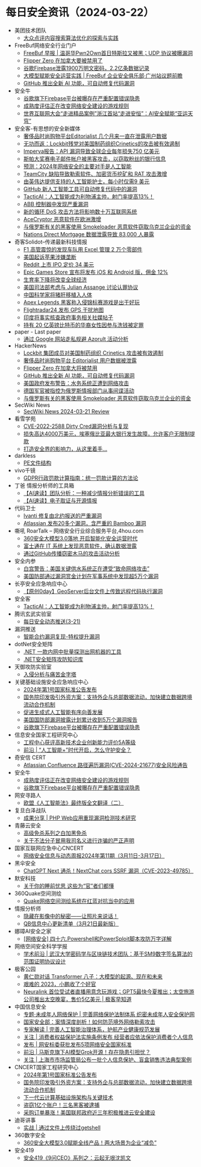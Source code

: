# 每日安全资讯（2024-03-22）

- 美团技术团队
  - [大众点评内容搜索算法优化的探索与实践](https://tech.meituan.com/2024/03/21/content-search-algorithm-optimization.html)
- FreeBuf网络安全行业门户
  - [FreeBuf 早报 | 温哥华Pwn2Own首日特斯拉又被黑；UDP 协议被曝漏洞](https://www.freebuf.com/news/395527.html)
  - [Flipper Zero 在加拿大要被禁用了](https://www.freebuf.com/news/395475.html)
  - [谷歌Firebase泄露1900万明文密码，2.2亿条数据记录](https://www.freebuf.com/news/395473.html)
  - [大模型赋能安全运营实践 | FreeBuf 企业安全俱乐部·广州站议题前瞻](https://www.freebuf.com/fevents/395470.html)
  - [GitHub 推出全新 AI 功能，可自动修复代码漏洞](https://www.freebuf.com/news/395466.html)
- 安全牛
  - [谷歌旗下Firebase平台被曝存在严重配置错误隐患](https://www.aqniu.com/industry/103166.html)
  - [成熟度评估正在改变网络安全建设的游戏规则](https://www.aqniu.com/industry/103163.html)
  - [世界互联网大会“走进精品案例”浙江首站“走进安恒”：AI安全赋能“亚运天穹”](https://www.aqniu.com/vendor/103154.html)
- 安全客-有思想的安全新媒体
  - [奢侈品时尚购物平台Editorialist 几个月来一直在泄露用户数据](https://www.anquanke.com/post/id/294187)
  - [无功而返：Lockbit残党对美国制药组织Crinetics的攻击被有效遏制](https://www.anquanke.com/post/id/294185)
  - [Imperva报告：API 漏洞导致全球企业每年损失750 亿美元](https://www.anquanke.com/post/id/294182)
  - [斯帕大奖赛电子邮件帐户被黑客攻击，以窃取粉丝的银行信息](https://www.anquanke.com/post/id/294177)
  - [预测：2024年网络安全的主要对手是人工智能](https://www.anquanke.com/post/id/294174)
  - [TeamCity 缺陷导致勒索软件、加密货币挖矿和 RAT 攻击激增](https://www.anquanke.com/post/id/294171)
  - [由英伟达提供支持的人工智能护士，每小时仅需9 美元](https://www.anquanke.com/post/id/294170)
  - [GitHub 新人工智能工具可自动修复代码中的漏洞](https://www.anquanke.com/post/id/294166)
  - [TacticAI：人工智能成为利物浦主帅，射门率提高13%！](https://www.anquanke.com/post/id/294164)
  - [ABB 控制器中发现严重漏洞](https://www.anquanke.com/post/id/294162)
  - [新的循环 DoS 攻击方法将影响数十万互联网系统](https://www.anquanke.com/post/id/294157)
  - [AceCryptor 恶意软件在欧洲激增](https://www.anquanke.com/post/id/294158)
  - [与俄罗斯有关的黑客使用 Smokeloader 恶意软件窃取乌克兰企业的资金](https://www.anquanke.com/post/id/294154)
  - [Nations Direct Mortgage 数据泄露导致 83,000 人暴露](https://www.anquanke.com/post/id/294151)
- 奇客Solidot–传递最新科技情报
  - [F1 高管震惊的发现车队用 Excel 管理 2 万个零部件](https://www.solidot.org/story?sid=77664)
  - [美国起诉苹果涉嫌垄断](https://www.solidot.org/story?sid=77663)
  - [Reddit 上市 IPO 定价 34 美元](https://www.solidot.org/story?sid=77662)
  - [Epic Games Store 宣布将发布 iOS 和 Android 版，佣金 12%](https://www.solidot.org/story?sid=77661)
  - [生育率下降将改变全球经济](https://www.solidot.org/story?sid=77660)
  - [美国司法部考虑与 Julian Assange 讨论认罪协议](https://www.solidot.org/story?sid=77659)
  - [中国科学家将猪肝移植入人体](https://www.solidot.org/story?sid=77658)
  - [Apex Legends 黑客称入侵锦标赛游戏是出于好玩](https://www.solidot.org/story?sid=77657)
  - [Flightradar24 发布 GPS 干扰地图](https://www.solidot.org/story?sid=77656)
  - [印度将事实核查政府事务相关社媒帖子](https://www.solidot.org/story?sid=77655)
  - [持有 20 亿英镑比特币的华裔女性因参与洗钱被定罪](https://www.solidot.org/story?sid=77654)
- paper - Last paper
  - [通过 Google 网站走私规避 Azorult 活动分析](https://paper.seebug.org/3133/)
- HackerNews
  - [Lockbit 集团成员对美国制药组织 Crinetics 攻击被有效遏制](https://hackernews.cc/archives/50910)
  - [奢侈品时尚购物平台 Editorialist 用户数据被泄露](https://hackernews.cc/archives/50906)
  - [Flipper Zero 在加拿大将被禁用](https://hackernews.cc/archives/50899)
  - [GitHub 推出全新 AI 功能，可自动修复代码漏洞](https://hackernews.cc/archives/50893)
  - [美国政府发布警告：水务系统正遭到网络攻击](https://hackernews.cc/archives/50884)
  - [德国军官被指控为俄罗斯情报部门从事间谍活动](https://hackernews.cc/archives/50880)
  - [与俄罗斯有关的黑客使用 Smokeloader 恶意软件窃取乌克兰企业的资金](https://hackernews.cc/archives/50875)
- SecWiki News
  - [SecWiki News 2024-03-21 Review](http://www.sec-wiki.com/?2024-03-21)
- 看雪学苑
  - [CVE-2022-2588 Dirty Cred漏洞分析与复现](https://mp.weixin.qq.com/s?__biz=MjM5NTc2MDYxMw==&mid=2458547071&idx=1&sn=a9cf0141bfbe2bd8752a2e186a176803&chksm=b18d43f586facae38923d439981bafe824922047f480594e5e59b51040bedfe0ce17ba97d630&scene=58&subscene=0#rd)
  - [损失高达4000万美元，埃塞俄比亚最大银行发生故障，允许客户无限制提款](https://mp.weixin.qq.com/s?__biz=MjM5NTc2MDYxMw==&mid=2458547071&idx=2&sn=b732cc617b89b66b7d4deb2fc8ac96e5&chksm=b18d43f586facae39ee4e4f01ff05803bbdd03fdf15e0157458234f36307814d50906ab94ca6&scene=58&subscene=0#rd)
  - [打造安全界的影响力，从这里着手...](https://mp.weixin.qq.com/s?__biz=MjM5NTc2MDYxMw==&mid=2458547071&idx=3&sn=f88127f4fd82df880d7f758199728121&chksm=b18d43f586facae3af4be17003258859bc453a173271611f98de21f0513e98738d171aa59f4b&scene=58&subscene=0#rd)
- darkless
  - [PE文件结构](https://darkless.cn/2024/03/21/pe-file)
- vivo千镜
  - [GDPR行政罚款计算指南：统一罚款计算的方法论](https://mp.weixin.qq.com/s?__biz=MzI0Njg4NzE3MQ==&mid=2247491510&idx=1&sn=b8d4384fa1983793f14e60e782328132&chksm=e9b939dadeceb0ccf39cffd4ae5c34d464e17a3d18ed9c81ba180e3815c7271b1a49f1d1e024&scene=58&subscene=0#rd)
- 丁爸 情报分析师的工具箱
  - [【AI速读】团队分析：一种减少情报分析错误的工具](https://mp.weixin.qq.com/s?__biz=MzI2MTE0NTE3Mw==&mid=2651142755&idx=1&sn=5d47b3c9c5592899a36b1454461fdf79&chksm=f1af4d59c6d8c44f904b5c7a253665c111216d835de188ee063c3e5faa4a8c76880d45ad93c8&scene=58&subscene=0#rd)
  - [【AI速读】电子取证与开源情报](https://mp.weixin.qq.com/s?__biz=MzI2MTE0NTE3Mw==&mid=2651142755&idx=2&sn=13ecd795af6dffa99a4bfe2e7cca749c&chksm=f1af4d59c6d8c44f145a4402cc7df6ef532ecad1b792a0994651d7f0da5609bbd80f87fe902e&scene=58&subscene=0#rd)
- 代码卫士
  - [Ivanti 修复由北约报送的严重漏洞](https://mp.weixin.qq.com/s?__biz=MzI2NTg4OTc5Nw==&mid=2247519117&idx=1&sn=cde689326429491acd44848ceeacab57&chksm=ea94bae7dde333f1f0011d550d4f6a0c206cfdb62dda27f77ba6e432c6883a80c8ff30be2a51&scene=58&subscene=0#rd)
  - [Atlassian 发布20多个漏洞，含严重的 Bamboo 漏洞](https://mp.weixin.qq.com/s?__biz=MzI2NTg4OTc5Nw==&mid=2247519117&idx=2&sn=c0c8035f5617c6f76c73e71b9e73f04f&chksm=ea94bae7dde333f1efbbaeff72b89df023bbc2e6d408df713a753e060c09ff210656828d17d9&scene=58&subscene=0#rd)
- 嘶吼 RoarTalk – 网络安全行业综合服务平台,4hou.com
  - [360安全大模型3.0落地 开启智能化安全运营时代](https://www.4hou.com/posts/3rZA)
  - [富士通在 IT 系统上发现恶意软件，确认数据泄露](https://www.4hou.com/posts/RKQV)
  - [通过GitHub传播窃密木马的攻击活动分析](https://www.4hou.com/posts/2qYM)
- 安全内参
  - [白宫警告：美国关键供水系统正在遭受“致命网络攻击”](https://mp.weixin.qq.com/s?__biz=MzI4NDY2MDMwMw==&mid=2247511268&idx=1&sn=89ffb3bd644897a8f375c1492a9c230b&chksm=ebfaebc4dc8d62d2dbf9f1324b331bf4fb7301ca784d2ae347758400ba9e3d7f24c2bf69bbbc&scene=58&subscene=0#rd)
  - [美国防部通过漏洞赏金计划在军事系统中发现超5万个漏洞](https://mp.weixin.qq.com/s?__biz=MzI4NDY2MDMwMw==&mid=2247511268&idx=2&sn=d9f77d27008aaead37ced662a45e82f3&chksm=ebfaebc4dc8d62d2c0a613bd62792c53aedd6fd8f22dce43e694259f58320e7d32859418b29d&scene=58&subscene=0#rd)
- 长亭安全应急响应中心
  - [【原创0day】GeoServer后台文件上传致远程代码执行漏洞](https://mp.weixin.qq.com/s?__biz=MzIwMDk1MjMyMg==&mid=2247492413&idx=1&sn=2333c4c81d1c7f3d6d0a027aed1ee8eb&chksm=96f7fc50a18075461f5217dcf7897220817fd2990be3901db355a98fad1553b50a0d7ddfbb71&scene=58&subscene=0#rd)
- 安全客
  - [TacticAI：人工智能成为利物浦主帅，射门率提高13%！](https://mp.weixin.qq.com/s?__biz=MzA5ODA0NDE2MA==&mid=2649786363&idx=1&sn=35cc99c12033e4f2b7d30ceec15e7ed2&chksm=8893b794bfe43e82334052e4e158b37191c5e0ff8668d6b27bf8781593e3adf5ec82dae1e59e&scene=58&subscene=0#rd)
- 腾讯玄武实验室
  - [每日安全动态推送(3-21)](https://mp.weixin.qq.com/s?__biz=MzA5NDYyNDI0MA==&mid=2651959568&idx=1&sn=8eada37f3e2532284476be53a8eb854d&chksm=8baed18fbcd95899c6a4e69f20042b3747353f2319419f8f9d7be8166c525b821e5583bcdffa&scene=58&subscene=0#rd)
- 漏洞推送
  - [智能合约漏洞复现-特权提升漏洞](https://mp.weixin.qq.com/s?__biz=MzU5MTExMjYwMA==&mid=2247485676&idx=1&sn=240a4c171ff8035b83dfd2781ebec314&chksm=fe32b81bc945310dc15020b79f68ea2eb25d8a18c5b44f2beef9ac8186c45a957c252409c094&scene=58&subscene=0#rd)
- dotNet安全矩阵
  - [.NET 一款内网中批量探测出网机器的工具](https://mp.weixin.qq.com/s?__biz=MzUyOTc3NTQ5MA==&mid=2247491093&idx=1&sn=c1eb50535872a26576aa7558afcc029e&chksm=fa5ab0f8cd2d39ee6d439267121438da9bc28575c8621b47268831159646fc399381d54e2a99&scene=58&subscene=0#rd)
  - [.NET安全矩阵攻防知识库](https://mp.weixin.qq.com/s?__biz=MzUyOTc3NTQ5MA==&mid=2247491093&idx=2&sn=71925ea7664625ef699a59c9d446c0c5&chksm=fa5ab0f8cd2d39ee4627111e8f1d811b3a2349b41b6a2fa0b0403c3e1053818724564f0c3d07&scene=58&subscene=0#rd)
- 天御攻防实验室
  - [入侵分析与痛苦金字塔](https://mp.weixin.qq.com/s?__biz=MzU0MzgyMzM2Nw==&mid=2247485464&idx=1&sn=f05718bec99d4506a8fe1c49dc2bf337&chksm=fb04cb70cc734266a436d4225d4eb0486becaed5f0258748e6ff3de46a22caaa01b0da1b0e4f&scene=58&subscene=0#rd)
- 关键基础设施安全应急响应中心
  - [2024年第1号国家标准公告发布](https://mp.weixin.qq.com/s?__biz=MzkyMzAwMDEyNg==&mid=2247542885&idx=1&sn=fc86f2759af8c3b0fa30526002c0962e&chksm=c1e9a434f69e2d227db363408d26fa9b029130de8d07def36eda461d57e882589f7f5aa95218&scene=58&subscene=0#rd)
  - [国务院印发吸引外资方案：支持外企与总部数据流动，加快建立数据跨境流动合作机制](https://mp.weixin.qq.com/s?__biz=MzkyMzAwMDEyNg==&mid=2247542885&idx=2&sn=fe9202a73e459fd64180e3868a8e503b&chksm=c1e9a434f69e2d22c6c0cb3a6496300945ee3a803dcb0eabeb245f22aecf2e7db519a504fb25&scene=58&subscene=0#rd)
  - [促进生成式人工智能有序向善发展](https://mp.weixin.qq.com/s?__biz=MzkyMzAwMDEyNg==&mid=2247542885&idx=3&sn=1287188b404cf75b7d7c1a0db8a17c90&chksm=c1e9a434f69e2d22d1768a980f697df33b17b5dbcb2af8950b05953f25069b71546745dd0b22&scene=58&subscene=0#rd)
  - [美国国防部漏洞披露计划累计收到5万个漏洞报告](https://mp.weixin.qq.com/s?__biz=MzkyMzAwMDEyNg==&mid=2247542885&idx=4&sn=fb48366dae5f4a98848d3cb0ebf27230&chksm=c1e9a434f69e2d2226016aee55302f1a4cefc6216382496b97ca51bcc1c483beee171655ddb7&scene=58&subscene=0#rd)
  - [谷歌旗下Firebase平台被曝存在严重配置错误隐患](https://mp.weixin.qq.com/s?__biz=MzkyMzAwMDEyNg==&mid=2247542885&idx=5&sn=a3d90fd0edcc52970744aa095b153e29&chksm=c1e9a434f69e2d22c59608285aa1e1b272d908f07debef1c79fde6434373d9be83bb6544c0d6&scene=58&subscene=0#rd)
- 信息安全国家工程研究中心
  - [工程中心获评高新技术企业创新能力评价5A等级](https://mp.weixin.qq.com/s?__biz=MzU5OTQ0NzY3Ng==&mid=2247496280&idx=1&sn=eaa4f49b0b482386d7dd3d823ebcc38c&chksm=feb6734bc9c1fa5d71a6220ac2b554d0cbf2a8154c3e232e3ce6d5bb58f0aafbd8b981639fcf&scene=58&subscene=0#rd)
  - [前沿 | “人工智能+”时代开启，怎么守护安全？](https://mp.weixin.qq.com/s?__biz=MzU5OTQ0NzY3Ng==&mid=2247496280&idx=2&sn=a1a5766a60c23dee4ab755c3cf6a714c&chksm=feb6734bc9c1fa5dc849ec07839b94d9f451e9b4c150cab3e0d48dc82cb7623fc1c00705d6c6&scene=58&subscene=0#rd)
- 奇安信 CERT
  - [Atlassian Confluence 路径遍历漏洞(CVE-2024-21677)安全风险通告](https://mp.weixin.qq.com/s?__biz=MzU5NDgxODU1MQ==&mid=2247500627&idx=1&sn=5f01ddbb517ce553ef39bc5d273c5bca&chksm=fe79e7cbc90e6edd34ee8a1b48a8a89811385ab56434f574e4e287e7246741c6fc93bea45731&scene=58&subscene=0#rd)
- 安全牛
  - [成熟度评估正在改变网络安全建设的游戏规则](https://mp.weixin.qq.com/s?__biz=MjM5Njc3NjM4MA==&mid=2651128578&idx=1&sn=7f796f4f6f926af96482d6bb7c0b7332&chksm=bd15b3d18a623ac7d0cb30e1619c37d7a1c8149ec9ca754378b4e8ee8e7870b8a6235be02ba6&scene=58&subscene=0#rd)
  - [谷歌旗下Firebase平台被曝存在严重配置错误隐患](https://mp.weixin.qq.com/s?__biz=MjM5Njc3NjM4MA==&mid=2651128578&idx=2&sn=0c2616816af4ea2dcadd6fd42a67c180&chksm=bd15b3d18a623ac77c306f50093e12e1ee0111354ff5cb278a959c94d5ac1b1cec2a0cc6b737&scene=58&subscene=0#rd)
- 网安寻路人
  - [欧盟《人工智能法》最终版全文翻译（二）](https://mp.weixin.qq.com/s?__biz=MzIxODM0NDU4MQ==&mid=2247501972&idx=1&sn=2cfb5d2420643a0c0b0bac0efb3ea394&chksm=97e9757ea09efc6850dd2b7d4c9666db4796a6792bb8ee44dacb4e82f3a2a62b525c98672005&scene=58&subscene=0#rd)
- 复旦白泽战队
  - [成果分享 | PHP Web应用重现漏洞检测技术研究](https://mp.weixin.qq.com/s?__biz=MzU4NzUxOTI0OQ==&mid=2247488930&idx=1&sn=89d939bab28369dcc2acd76e4bec5981&chksm=fdeb91dcca9c18cad07fa05ebe0ea469fd52fe440025449d49a7f2b8b1a197e6c041d1b245b1&scene=58&subscene=0#rd)
- 青藤云安全
  - [高级免杀系列之白加黑免杀](https://mp.weixin.qq.com/s?__biz=MzAwNDE4Mzc1NA==&mid=2650848582&idx=1&sn=f09dae216ac66dd191c1929336ce909f&chksm=80dbdee3b7ac57f5c08b6587b19bd9878fd947f189522e2436595cee2f4cd4d1fa854fc77ddd&scene=58&subscene=0#rd)
  - [关于不法分子冒用我司名义进行诈骗的严正声明](https://mp.weixin.qq.com/s?__biz=MzAwNDE4Mzc1NA==&mid=2650848582&idx=2&sn=68d4c35c1d57c21b21ca225c7f0ef7e2&chksm=80dbdee3b7ac57f57269d90ca02beb4a92d5d68510f15f00b4ce393a58cc25218c6c2382a1ba&scene=58&subscene=0#rd)
- 国家互联网应急中心CNCERT
  - [网络安全信息与动态周报2024年第11期（3月11日-3月17日）](https://mp.weixin.qq.com/s?__biz=MzIwNDk0MDgxMw==&mid=2247499054&idx=1&sn=68d2c783d1e536900b8f11dfc4320c1f&chksm=973ace4ca04d475ae847780ae7396619eeef496d3effd9913dd44a6fe9ded947d2173a1b41e5&scene=58&subscene=0#rd)
- 黑伞安全
  - [ChatGPT Next 通杀！NextChat cors SSRF 漏洞（CVE-2023-49785）](https://mp.weixin.qq.com/s?__biz=MzU0MzkzOTYzOQ==&mid=2247488949&idx=1&sn=14c9e049a57b9f10298bb859dc2351a0&chksm=fb0298edcc7511fb2732947d5ee165b655b6f1e4e58f73f73edee2cf31834b332a15ed208dd5&scene=58&subscene=0#rd)
- 默安科技
  - [关于你的睡前忧思  这些为“官”者们都懂](https://mp.weixin.qq.com/s?__biz=MzIzODQxMjM2NQ==&mid=2247498153&idx=1&sn=6dcedc64609362da89e68b729dd78a18&chksm=e93b0e8bde4c879dfbdb2520d79fbee24da1d9fcd6ea9cc7a49c4965b622182c1807ef9edd9c&scene=58&subscene=0#rd)
- 360Quake空间测绘
  - [Quake网络空间测绘系统在红蓝对抗当中的应用](https://mp.weixin.qq.com/s?__biz=Mzk0NzE4MDE2NA==&mid=2247487764&idx=1&sn=9b4c840db237d3e47570ad0c06ec1aaa&chksm=c37b96fff40c1fe926245adef1f3f8ddfbb0b26a408681e962f12043b42391a792eaf57ad11a&scene=58&subscene=0#rd)
- 情报分析师
  - [隐藏在影像中的秘密——让照片来说话！](https://mp.weixin.qq.com/s?__biz=MzA3Mjc1MTkwOA==&mid=2650547367&idx=1&sn=ae3c09134df5f81f7f3c74d858ab54a2&chksm=87110aecb06683faeab8857ba0c630d7b018f3f4cee78063058d12d67330548066d29c8a77dd&scene=58&subscene=0#rd)
  - [QB信息中心更新清单（3月21日最新版）](https://mp.weixin.qq.com/s?__biz=MzA3Mjc1MTkwOA==&mid=2650547367&idx=2&sn=c4148fc33e1bcbc15a6184dfcfb12005&chksm=87110aecb06683fa88db72d161d9cd3c9020e987ee4da35651d07336c660dd71b07249c938f8&scene=58&subscene=0#rd)
- 娜璋AI安全之家
  - [[网络安全] 四十六.Powershell和PowerSploit脚本攻防万字详解](https://mp.weixin.qq.com/s?__biz=Mzg5MTM5ODU2Mg==&mid=2247499620&idx=1&sn=b5b2569b4ce52d7b423586fd5cbc7c80&chksm=cfcf4fa9f8b8c6bf613ac517fd97d2d51410f5bac480c02c8e41a7f5371c2622b7a51f35503f&scene=58&subscene=0#rd)
- 网络空间安全科学学报
  - [学术前沿 | 武汉大学密码学与区块链技术团队：基于SM9数字签名算法的范围证明协议设计](https://mp.weixin.qq.com/s?__biz=MzI0NjU2NDMwNQ==&mid=2247498367&idx=1&sn=c2b461b62e4adf24877592a6b2f8355a&chksm=e9bfeec1dec867d7e94313be145812d41a7a00a5fd864320fcd63b5ae4ec5d703241969c86de&scene=58&subscene=0#rd)
- 极客公园
  - [黄仁勋对话 Transformer 八子：大模型的起源、现在和未来](https://mp.weixin.qq.com/s?__biz=MTMwNDMwODQ0MQ==&mid=2653036516&idx=1&sn=72c5452da66643bc3774c9ab7186096c&chksm=7e5762524920eb44f85c18165f003459098714d18e5584727b9547bcb595d0a0170a366ded80&scene=58&subscene=0#rd)
  - [艰难的 2023，小鹏收了个好官](https://mp.weixin.qq.com/s?__biz=MTMwNDMwODQ0MQ==&mid=2653036516&idx=2&sn=536eb05af9582ce0dc2e9f00ca93d70d&chksm=7e5762524920eb44db38f5fcae963512cdff5bae488921c6a012de727269b1ab58d7832c51cb&scene=58&subscene=0#rd)
  - [Neuralink 首位受试者直播用意念玩游戏；GPT5最快今夏推出；太空旅游公司推出太空晚宴，售价5亿美元 | 极客早知道](https://mp.weixin.qq.com/s?__biz=MTMwNDMwODQ0MQ==&mid=2653036454&idx=1&sn=9cfd48d5305099dcc2417fe17e55c2a8&chksm=7e5762104920eb06f48e2f98149bc508e4fb213032edac12d9e5061227c2fce120022ca31a56&scene=58&subscene=0#rd)
- 中国信息安全
  - [专题·未成年人网络保护 | 完善网络保护法制体系 织密未成年人安全保护网](https://mp.weixin.qq.com/s?__biz=MzA5MzE5MDAzOA==&mid=2664208548&idx=1&sn=e1bf792ead3491953d18847dc5003072&chksm=8b599a5dbc2e134b6fa528b7d2e9aab1a0bc560b7a4f43441a0c53aab73c4a79c848c82aac6e&scene=58&subscene=0#rd)
  - [国家安全部：案情深度剖析！如何防范境外网络勒索攻击](https://mp.weixin.qq.com/s?__biz=MzA5MzE5MDAzOA==&mid=2664208548&idx=2&sn=282818d4aaf3c3cd9b9b306996f8d95f&chksm=8b599a5dbc2e134bc24cf5b9fc2a82a8c28c2ed476f218b9fae6b711de1292f2bfea35efe6e9&scene=58&subscene=0#rd)
  - [专家解读 | 完善人工智能治理体系，护航产业健康规范发展](https://mp.weixin.qq.com/s?__biz=MzA5MzE5MDAzOA==&mid=2664208548&idx=3&sn=d3e88e01f5ec311bb53af0f16743d8bd&chksm=8b599a5dbc2e134bf892f3f28b73602a2eeb03eb7ccc28dbcaf47999c9aeae74b8872b818f8a&scene=58&subscene=0#rd)
  - [关注 | 消费者权益保护法实施条例发布 经营者应依法保护消费者个人信息](https://mp.weixin.qq.com/s?__biz=MzA5MzE5MDAzOA==&mid=2664208548&idx=4&sn=c40fbbdddd69e68252e6e03675f55c2a&chksm=8b599a5dbc2e134bd16b894efde71cbaa6c5bd917ac9d24bcddd3ba9e530a8a9458a41d413bd&scene=58&subscene=0#rd)
  - [发布 | 网安标委获批发布5项网络安全国家标准](https://mp.weixin.qq.com/s?__biz=MzA5MzE5MDAzOA==&mid=2664208548&idx=5&sn=729fcf650541eb476b018ffe9304119f&chksm=8b599a5dbc2e134b5d17d5f598696d988082ada032da9d37a0fdb85a876c6242d77ecfa38002&scene=58&subscene=0#rd)
  - [前沿 | 马斯克旗下AI模型Grok开源！存在隐患引担忧？](https://mp.weixin.qq.com/s?__biz=MzA5MzE5MDAzOA==&mid=2664208548&idx=6&sn=0f3e407883e5b6fcf35dd81ceb2472eb&chksm=8b599a5dbc2e134bd33bd1a8cd02c175cb9cb0bd2b80f1da9e37d5cc83d12ff4000bfb792e42&scene=58&subscene=0#rd)
  - [关注 | 上海市市场监管局公布一批个人信息保护、盲盒销售违法典型案例](https://mp.weixin.qq.com/s?__biz=MzA5MzE5MDAzOA==&mid=2664208548&idx=7&sn=78b86fbedfb66785aadba6311a12f236&chksm=8b599a5dbc2e134b4364a1c88d7ac493fb10c3f4336ccf2002ad5e5e4d0478402f2e67515675&scene=58&subscene=0#rd)
- CNCERT国家工程研究中心
  - [2024年第1号国家标准公告发布](https://mp.weixin.qq.com/s?__biz=MzUzNDYxOTA1NA==&mid=2247543577&idx=1&sn=591a91acee1a0df1e3746d5430b368d5&chksm=fa939dd8cde414cec2a47f9362de23997ee54e3a71705a98f3b39026fefbf9fba59b592a2882&scene=58&subscene=0#rd)
  - [国务院印发吸引外资方案：支持外企与总部数据流动，加快建立数据跨境流动合作机制](https://mp.weixin.qq.com/s?__biz=MzUzNDYxOTA1NA==&mid=2247543577&idx=2&sn=fbf61454dd50a10184af8f9f733babd3&chksm=fa939dd8cde414cee2ea6759bbfd9b37476801d281278a3407b619f778e9baedcfc5432d488f&scene=58&subscene=0#rd)
  - [下一代云计算基础设施架构与关键技术](https://mp.weixin.qq.com/s?__biz=MzUzNDYxOTA1NA==&mid=2247543577&idx=3&sn=7fa21089829f1ccf161f3fd8c2054262&chksm=fa939dd8cde414ce1d2a8a31d3b3b78761cbc36f29eea4bef6ae3c4aa1f8e60c1c7e1bfe0d00&scene=58&subscene=0#rd)
  - [盗窃1亿个账户！三名黑客被逮捕](https://mp.weixin.qq.com/s?__biz=MzUzNDYxOTA1NA==&mid=2247543577&idx=4&sn=de939788058432aedebe41639a470f0c&chksm=fa939dd8cde414ce769ce62af861369195c329211a38837c51518530cc4767b7b2e3b40cb580&scene=58&subscene=0#rd)
  - [采购订单暴涨！美国联邦政府近三年积极推进云安全建设](https://mp.weixin.qq.com/s?__biz=MzUzNDYxOTA1NA==&mid=2247543577&idx=5&sn=208a7c2de7929e249ba63ac3e8bdb8b7&chksm=fa939dd8cde414cea18756ab0663631ef3db5af2a54d18d9cc7e52a41e996188b9911bf94f82&scene=58&subscene=0#rd)
- 迪哥讲事
  - [实战 | 通过文件上传绕过getshell](https://mp.weixin.qq.com/s?__biz=MzIzMTIzNTM0MA==&mid=2247493925&idx=1&sn=8a9d543c376e4306b8191e8e16c844c5&chksm=e8a5e346dfd26a502eacc1b25a41ba365d493efcbddd3e92990c35d604e8800bc203ec21337c&scene=58&subscene=0#rd)
- 360数字安全
  - [360安全大模型3.0赋能全线产品！两大场景为企业“减负”](https://mp.weixin.qq.com/s?__biz=MzA4MTg0MDQ4Nw==&mid=2247569965&idx=1&sn=d912c2ebf6d9c4adcd12a042f3410f1e&chksm=9f8d4225a8facb3329e13463db09bbb4a6546f79efcd776b0f401c938c40ea372670adf93937&scene=58&subscene=0#rd)
- 安全419
  - [安全419《9问CEO》系列之：云起无垠沈凯文](https://mp.weixin.qq.com/s?__biz=MzUyMDQ4OTkyMg==&mid=2247538595&idx=1&sn=cae6a64911832ded97eabfec9dfc8566&chksm=f9eb890ece9c00185d3d6120d3df81bc1a8c2f70e0fcf1b11d8aefcb8e04fcd289ebd999e020&scene=58&subscene=0#rd)
